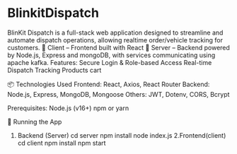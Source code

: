 ﻿# BlinkitDispatch
BlinKit Dispatch is a full-stack web application designed to streamline and automate dispatch operations, allowing realtime order/vehicle tracking for customers.
🔹 Client – Frontend built with React
🔹 Server – Backend powered by Node.js, Express and mongoDB, with services communicating using apache kafka.
Features:
Secure Login & Role-based Access
Real-time Dispatch Tracking
Products cart

📦 Technologies Used
Frontend: React, Axios, React Router
Backend: Node.js, Express, MongoDB, Mongoose
Others: JWT, Dotenv, CORS, Bcrypt

Prerequisites:
Node.js (v16+)
npm or yarn

🚀 Running the App
1. Backend (Server)
cd server
npm install
node index.js
2.Frontend(client)
cd client
npm install
npm start
